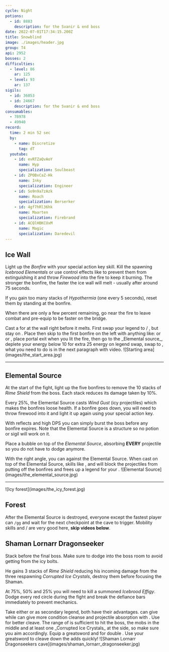 ```yaml
---
cycle: Night
potions:
  - id: 8883
    description: for the Svanir & end boss
date: 2022-07-01T17:34:15.200Z
title: Snowblind
image: ./images/header.jpg
group: T4
api: 2952
bosses: 2
difficulties:
  - level: 86
    ar: 125
  - level: 93
    ar: 137
sigils:
  - id: 36053
  - id: 24667
    description: for the Svanir & end boss
consumables:
  - 78978
  - 49940
record:
  time: 2 min 52 sec
  by:
    - name: Discretize
      tag: dT
  youtube:
    - id: evRTZaQvAoY
      name: Hyp
      specialization: Soulbeast
    - id: ZPOBxCaZ-Hk
      name: Inky
      specialization: Engineer
    - id: So9n9a7zAzk
      name: Roach
      specialization: Berserker
    - id: 4gf7hRl36hk
      name: Maarten
      specialization: Firebrand
    - id: ACQlHBKCUxM
      name: Magic
      specialization: Daredevil
---
```


## Ice Wall <Item id="8883" disableText/><Item id="24667" disableText/>

<Grid>
<GridItem sm="8">

Light up the _Bonfire_ with your special action key skill. Kill the spawning _Icebrood Elementals_ or use control effects like <Control name="Pull"/> to prevent them from extinguishing it and throw _Firewood_ into the fire to keep it burning. The stronger the bonfire, the faster the ice wall will melt - usually after around 75 seconds.

If you gain too many stacks of _Hypothermia_ (one every 5 seconds), reset them by standing at the bonfire.

When there are only a few percent remaining, go near the fire to leave combat and pre-equip <Item id="49940"/> to be faster on the bridge.

<Tabs>
<Tab specialization="Weaver">
Cast a <Skill name="Conjure Fiery Greatsword"/> for <Specialization name="Renegade"/> at the wall right before it melts.
</Tab>

<Tab specialization="Renegade">
First swap your legend to <Skill name="Legendary Centaur Stance"/> / <Skill name="Legendary Renegade Stance"/>, but stay on <Skill name="Legendary Renegade Stance" disableText/>. Place <Item id="78978"/> then skip to the first bonfire on the left with anything like: <Skill name="Conjure Fiery Greatsword"/> or <Item id="49940"/> or <Item id="85244"/>, place portal exit when you lit the fire, then go to the _Elemental source_, deplete your energy below 10 for extra 25 energy on legend swap, swap to <Skill name="Legendary Centaur Stance"/>, what you need to do is in the next paragraph with video.
</Tab>
</Tabs>
</GridItem>

<GridItem sm="4">
![Starting area](images/the_start_area.jpg)
</GridItem>
</Grid>

---

<Grid>
<GridItem sm="6">

## Elemental Source

At the start of the fight, light up the five bonfires to remove the 10 stacks of _Rime Shield_ from the boss. Each stack reduces its damage taken by 10%.

Every 25%, the Elemental Source casts _Wind Gust_ (icy projectiles) which makes the bonfires loose health. If a bonfire goes down, you will need to throw firewood into it and light it up again using your special action key.

With reflects and high DPS you can simply burst the boss before any bonfire expires. Note that the Elemental Source is a structure so no potion or sigil will work on it.

<Tabs>
<Tab specialization="Renegade">
<ProfessionVideo title="Renegade bubble" profession="Renegade" src="ORcJL1p1pN8"/>

Place a bubble on top of the _Elemental Source_, absorbing **EVERY** projectile so you do not have to dodge anymore.
</Tab>

<Tab specialization="Weaver">
With the right angle, you can <Skill id="5697"/> against the Elemental Source.
</Tab>
<Tab specialization="Guardian">
When cast on top of the Elemental Source, skills like <Skill name="Sanctuary"/>, <Skill name="Wall of Reflection"/> and <Skill name="Chapter 3: Valiant Bulwark"/> will block the projectiles from putting off the bonfires and frees up a legend for your <Specialization name="Renegade"/>.
</Tab>
</Tabs>
</GridItem>

<GridItem sm="6">
![Elemental Source](images/the_elemental_source.jpg)
</GridItem>

</Grid>

---

<Grid>
<GridItem sm="5">
![Icy forest](images/the_icy_forest.jpg)
</GridItem>

<GridItem sm="7">

## Forest <Item id="8883" disableText/><Item id="24667" disableText/>

After the Elemental Source is destroyed, everyone except the fastest player can `/gg` and wait for the next checkpoint at the cave to trigger. Mobility skills and <Item id="85244"/> / <Item id="49940"/> are very good here, **skip videos below**.

<Tabs>
<Tab specialization="Soulbeast">
<ProfessionVideo title="Forest skip" profession="Soulbeast" timestamp="100" src="3Zc_ZJqPD0s"/>
</Tab>

<Tab specialization="Berserker">
<ProfessionVideo title="Forest skip" profession="Berserker" timestamp="21" src="29qQ2xU1YHk"/>
</Tab>

<Tab specialization="Guardian">
<ProfessionVideo title="Forest skip" profession="Guardian" timestamp="258" src="MmJTsOhdQeo"/>
</Tab>

<Tab specialization="Daredevil">
<ProfessionVideo title="Forest skip" profession="Daredevil" timestamp="125" src="Alpgs_GaZV0"/>
</Tab>
</Tabs>
</GridItem>
</Grid>

<Grid>
<GridItem sm="8">

## Shaman Lornarr Dragonseeker <Item id="8883" disableText/><Item id="24667" disableText/>

Stack <Boon name="Might"/> before the final boss. Make sure to dodge into the boss room to avoid getting <Condition name="Chilled"/> from the icy bolts.

He gains 3 stacks of _Rime Shield_ reducing his incoming damage from the three respawning _Corrupted Ice Crystals_, destroy them before focusing the Shaman.

At 75%, 50% and 25% you will need to kill a summoned _Icebrood Effigy_. Dodge every red circle during the fight and break the defiance bars immediately to prevent mechanics.

<Tabs>
<Tab specialization="Renegade">
Take either <Skill name="Legendary Dwarf Stance"/> or <Skill name="Legendary Centaur Stance"/> as secondary legend, both have their advantages. <Skill name="Legendary Dwarf Stance" disableText/> can give <Boon name="Stability"/> while <Skill name="Legendary Centaur Stance" disableText/> can give more condition cleanse and projectile absorption with <Skill name="Protective solace"/>.
</Tab>

<Tab specialization="Tempest">
Use <Specialization name="Tempest"/> <Skill id="22572"/> for better cleave. The range of <Skill id="22572"/> is sufficient to hit the boss, the mobs in the middle and at least one _Corrupted Ice Crystals_ at the side, so make sure you aim accordingly.
</Tab>

<Tab specialization="Berserker">
Equip a greatsword and <Skill name="blood reckoning"/> for double <Skill name="arc divider"/>. Use your greatsword to cleave down the adds quickly!
</Tab>
</Tabs>
</GridItem>

<GridItem sm="4">
![Shaman Lornarr Dragonseekers cave](images/shaman_lornarr_dragonseeker.jpg)
</GridItem>
</Grid>
